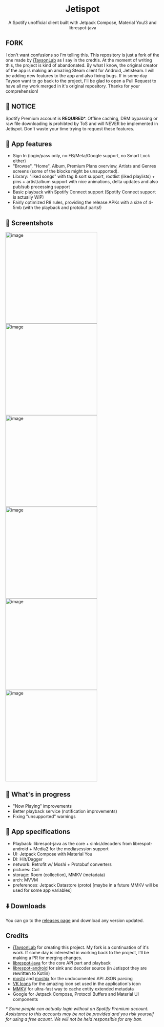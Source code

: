 <div align="center">
</div>
<h1 align="center">Jetispot</h1>

<div align="center">
  
A Spotify unofficial client built with Jetpack Compose, Material You/3 and librespot-java

</div>

## FORK
I don't want confusions so I'm telling this. This repository is just a fork of the one made by [iTaysonLab](https://github.com/iTaysonLab/jetispot) as I say in the credtis. At the moment of writing this, the project is kind of abandonated. By what I know, the original creator of the app is making an amazing Steam client for Android, Jetisteam. I will be adding new features to the app and also fixing bugs. If in some day Tayson want to go back to the project, I'll be glad to open a Pull Request to have all my work merged in it's original repository. Thanks for your comprehension!

## 📣 NOTICE
Spotify Premium account is **REQUIRED***. Offline caching, DRM bypassing or raw file downloading is prohibted by ToS and will NEVER be implemented in Jetispot. Don't waste your time trying to request these features.

## 🔮 App features
- Sign In (login/pass only, no FB/Meta/Google support, no Smart Lock either) 
- "Browse", "Home", Album, Premium Plans overview, Artists and Genres screens (some of the blocks might be unsupported).
- Library: "liked songs" with tag & sort support, rootlist (liked playlists) + pins + artist/album support with nice animations, delta updates and also pub/sub processing support
- Basic playback with Spotify Connect support (Spotify Connect support is actually WIP)
- Fairly optimized R8 rules, providing the release APKs with a size of 4-5mb (with the playback and protobuf parts!)

## 📸 Screentshots

<div>
<img width="300" alt="image" src="https://user-images.githubusercontent.com/60316747/205959791-b3f3098b-0d39-42b3-a4d0-3747245a8511.jpg" />
<img width="300" alt="image" src="https://user-images.githubusercontent.com/60316747/205959820-481963c3-6159-4ccd-adea-f788d7480d83.jpg" />
<img width="300" alt="image" src="https://user-images.githubusercontent.com/60316747/205959868-e82b2278-b1a8-4577-a485-486dec5d9f11.jpg" />
<img width="300" alt="image" src="https://user-images.githubusercontent.com/60316747/205959884-25f94cd1-1dae-47ad-8061-c49f20c2d99b.jpg" />
<img width="300" alt="image" src="https://user-images.githubusercontent.com/60316747/205959913-c855d0b9-39a7-4449-86a6-a6674bee8457.jpg" />
<img width="300" alt="image" src="https://user-images.githubusercontent.com/60316747/205959936-0e064bd6-9731-4015-8294-cff997a1572b.jpg" />
</div>


## 🔨 What's in progress
- "Now Playing" improvements
- Better playback service (notification improvements)
- Fixing "unsupported" warnings

## 👷 App specifications
- Playback: librespot-java as the core + sinks/decoders from librespot-android + Media2 for the mediasession support
- UI: Jetpack Compose with Material You
- DI: Hilt/Dagger
- network: Retrofit w/ Moshi + Protobuf converters
- pictures: Coil
- storage: Room (collection), MMKV (metadata)
- arch: MVVM
- preferences: Jetpack Datastore (proto) [maybe in a future MMKV will be used for some app variables]

## ⬇️ Downloads
You can go to the [releases page](https://github.com/BobbyESP/Jetispot/releases) and download any version updated.

## Credits
- [iTaysonLab](https://github.com/iTaysonLab) for creating this project. My fork is a continuation of it's work. If some day is interested in working back to the project, I'll be making a PR for merging changes. 
- [librespot-java](https://github.com/librespot-org/librespot-java) for the core API part and playback
- [librespot-android](https://github.com/devgianlu/librespot-android) for sink and decoder source (in Jetispot they are rewritten to Kotlin)  
- [moshi](https://github.com/square/moshi/) and [moshix](https://github.com/ZacSweers/MoshiX/) for the undocumented API JSON parsing
- [VK Icons](https://github.com/VKCOM/icons) for the amazing icon set used in the application's icon
- [MMKV](https://github.com/Tencent/MMKV) for ultra-fast way to cache entity extended metadata
- Google for Jetpack Compose, Protocol Buffers and Material UI components

_* Some people can actually login without an Spotify Premium account. Assistance to this accounts may be not be provided and you risk yourself for using a free acount. We will not be held responsible for any ban._
